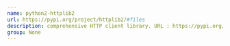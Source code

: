 ```yaml
---
name: python2-httplib2
url: https://pypi.org/project/httplib2/#files
description: comprehensive HTTP client library. URL : https://pypi.org/project/httplib2/#files Groups : None
group: None
---
```

